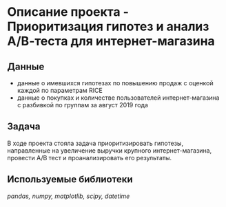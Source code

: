 # Описание проекта - Приоритизация гипотез и анализ А/В-теста для интернет-магазина

## Данные

  - данные о имевшихся гипотезах по повышению продаж с оценкой каждой по параметрам RICE
  - данные о покупках и количестве пользователей интернет-магазина с разбивкой по группам за август 2019 года



## Задача

В ходе проекта стояла задача приоритизировать гипотезы, направленные на увеличение выручки крупного интернет-магазина, провести А/В тест и проанализировать его результаты.

## Используемые библиотеки
*pandas, numpy, matplotlib, scipy, datetime*
